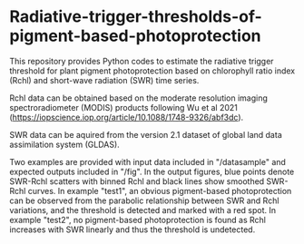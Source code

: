 # Radiative-trigger-thresholds-of-pigment-based-photoprotection
This repository provides Python codes to estimate the radiative trigger threshold for plant pigment photoprotection based on chlorophyll ratio index (Rchl) and short-wave radiation (SWR) time series.   

Rchl data can be obtained based on the moderate resolution imaging spectroradiometer (MODIS) products following Wu et al 2021 (https://iopscience.iop.org/article/10.1088/1748-9326/abf3dc).  

SWR data can be aquired from the version 2.1 dataset of global land data assimilation system (GLDAS).  

Two examples are provided with input data included in "/datasample" and expected outputs included in "/fig". In the output figures, blue points denote SWR-Rchl scatters with binned Rchl and black lines show smoothed SWR-Rchl curves. In example "test1", an obvious pigment-based photoprotection can be observed from the parabolic relationship between SWR and Rchl variations, and the threshold is detected and marked with a red spot. In example "test2", no pigment-based photoprotection is found as Rchl increases with SWR linearly and thus the threshold is undetected.
